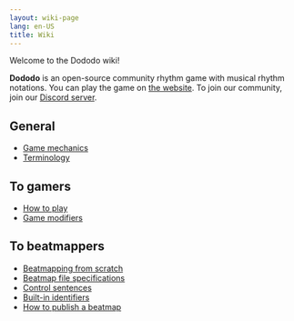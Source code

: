 ```yaml
---
layout: wiki-page
lang: en-US
title: Wiki
---
```


Welcome to the Dododo wiki!

**Dododo** is an open-source community rhythm game with musical rhythm notations.
You can play the game on [the website](https://ulysseszh.github.io/rpg/dododo/).
To join our community, join our [Discord server](https://discord.gg/yYdMw5hm2K).

## General

- [Game mechanics](game-mechanics)
- [Terminology](terminology)

## To gamers

- [How to play](how-to-play)
- [Game modifiers](game-modifiers)

## To beatmappers

- [Beatmapping from scratch](beatmapping-from-scratch)
- [Beatmap file specifications](beatmap-spec)
- [Control sentences](control-sentences)
- [Built-in identifiers](built-in-identifiers)
- [How to publish a beatmap](how-to-publish)

